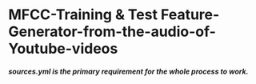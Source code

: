 # MFCC-Training & Test Feature-Generator-from-the-audio-of-Youtube-videos

##### sources.yml is the primary requirement for the whole process to work.
